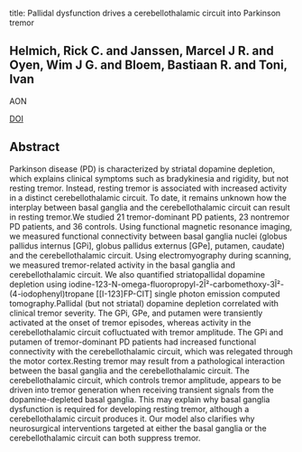 title: Pallidal dysfunction drives a cerebellothalamic circuit into Parkinson tremor

## Helmich, Rick C. and Janssen, Marcel J R. and Oyen, Wim J G. and Bloem, Bastiaan R. and Toni, Ivan
AON

<a href="https://doi.org/10.1002/ana.22361">DOI</a>

## Abstract
Parkinson disease (PD) is characterized by striatal dopamine depletion, which explains clinical symptoms such as bradykinesia and rigidity, but not resting tremor. Instead, resting tremor is associated with increased activity in a distinct cerebellothalamic circuit. To date, it remains unknown how the interplay between basal ganglia and the cerebellothalamic circuit can result in resting tremor.We studied 21 tremor-dominant PD patients, 23 nontremor PD patients, and 36 controls. Using functional magnetic resonance imaging, we measured functional connectivity between basal ganglia nuclei (globus pallidus internus [GPi], globus pallidus externus [GPe], putamen, caudate) and the cerebellothalamic circuit. Using electromyography during scanning, we measured tremor-related activity in the basal ganglia and cerebellothalamic circuit. We also quantified striatopallidal dopamine depletion using iodine-123-N-omega-fluoropropyl-2Î²-carbomethoxy-3Î²-(4-iodophenyl)tropane [[I-123]FP-CIT] single photon emission computed tomography.Pallidal (but not striatal) dopamine depletion correlated with clinical tremor severity. The GPi, GPe, and putamen were transiently activated at the onset of tremor episodes, whereas activity in the cerebellothalamic circuit cofluctuated with tremor amplitude. The GPi and putamen of tremor-dominant PD patients had increased functional connectivity with the cerebellothalamic circuit, which was relegated through the motor cortex.Resting tremor may result from a pathological interaction between the basal ganglia and the cerebellothalamic circuit. The cerebellothalamic circuit, which controls tremor amplitude, appears to be driven into tremor generation when receiving transient signals from the dopamine-depleted basal ganglia. This may explain why basal ganglia dysfunction is required for developing resting tremor, although a cerebellothalamic circuit produces it. Our model also clarifies why neurosurgical interventions targeted at either the basal ganglia or the cerebellothalamic circuit can both suppress tremor.

